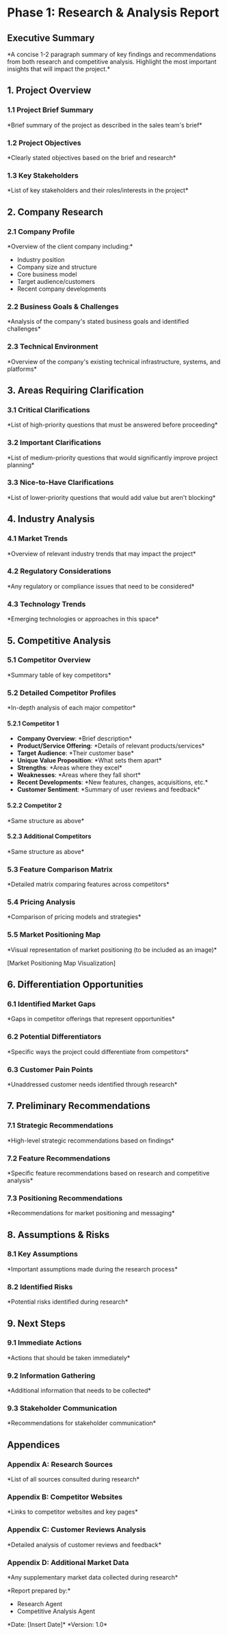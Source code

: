 # Phase 1: Research & Analysis Report

## Executive Summary

\*A concise 1-2 paragraph summary of key findings and recommendations from both research and competitive analysis. Highlight the most important insights that will impact the project.\*

## 1. Project Overview

### 1.1 Project Brief Summary

\*Brief summary of the project as described in the sales team's brief\*

### 1.2 Project Objectives

\*Clearly stated objectives based on the brief and research\*

### 1.3 Key Stakeholders

\*List of key stakeholders and their roles/interests in the project\*

## 2. Company Research

### 2.1 Company Profile

\*Overview of the client company including:\*

* Industry position
* Company size and structure
* Core business model
* Target audience/customers
* Recent company developments

### 2.2 Business Goals & Challenges

\*Analysis of the company's stated business goals and identified challenges\*

### 2.3 Technical Environment

\*Overview of the company's existing technical infrastructure, systems, and platforms\*

## 3. Areas Requiring Clarification

### 3.1 Critical Clarifications

\*List of high-priority questions that must be answered before proceeding\*

### 3.2 Important Clarifications

\*List of medium-priority questions that would significantly improve project planning\*

### 3.3 Nice-to-Have Clarifications

\*List of lower-priority questions that would add value but aren't blocking\*

## 4. Industry Analysis

### 4.1 Market Trends

\*Overview of relevant industry trends that may impact the project\*

### 4.2 Regulatory Considerations

\*Any regulatory or compliance issues that need to be considered\*

### 4.3 Technology Trends

\*Emerging technologies or approaches in this space\*

## 5. Competitive Analysis

### 5.1 Competitor Overview

\*Summary table of key competitors\*

### 5.2 Detailed Competitor Profiles

\*In-depth analysis of each major competitor\*

#### 5.2.1 Competitor 1

* **Company Overview**: \*Brief description\*
* **Product/Service Offering**: \*Details of relevant products/services\*
* **Target Audience**: \*Their customer base\*
* **Unique Value Proposition**: \*What sets them apart\*
* **Strengths**: \*Areas where they excel\*
* **Weaknesses**: \*Areas where they fall short\*
* **Recent Developments**: \*New features, changes, acquisitions, etc.\*
* **Customer Sentiment**: \*Summary of user reviews and feedback\*

#### 5.2.2 Competitor 2

\*Same structure as above\*

#### 5.2.3 Additional Competitors

\*Same structure as above\*

### 5.3 Feature Comparison Matrix

\*Detailed matrix comparing features across competitors\*

### 5.4 Pricing Analysis

\*Comparison of pricing models and strategies\*

### 5.5 Market Positioning Map

\*Visual representation of market positioning (to be included as an image)\*

[Market Positioning Map Visualization]

## 6. Differentiation Opportunities

### 6.1 Identified Market Gaps

\*Gaps in competitor offerings that represent opportunities\*

### 6.2 Potential Differentiators

\*Specific ways the project could differentiate from competitors\*

### 6.3 Customer Pain Points

\*Unaddressed customer needs identified through research\*

## 7. Preliminary Recommendations

### 7.1 Strategic Recommendations

\*High-level strategic recommendations based on findings\*

### 7.2 Feature Recommendations

\*Specific feature recommendations based on research and competitive analysis\*

### 7.3 Positioning Recommendations

\*Recommendations for market positioning and messaging\*

## 8. Assumptions & Risks

### 8.1 Key Assumptions

\*Important assumptions made during the research process\*

### 8.2 Identified Risks

\*Potential risks identified during research\*

## 9. Next Steps

### 9.1 Immediate Actions

\*Actions that should be taken immediately\*

### 9.2 Information Gathering

\*Additional information that needs to be collected\*

### 9.3 Stakeholder Communication

\*Recommendations for stakeholder communication\*

## Appendices

### Appendix A: Research Sources

\*List of all sources consulted during research\*

### Appendix B: Competitor Websites

\*Links to competitor websites and key pages\*

### Appendix C: Customer Reviews Analysis

\*Detailed analysis of customer reviews and feedback\*

### Appendix D: Additional Market Data

\*Any supplementary market data collected during research\*

\*Report prepared by:\*

* Research Agent
* Competitive Analysis Agent

\*Date: [Insert Date]\*
\*Version: 1.0\*
